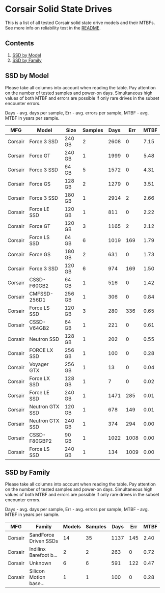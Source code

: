 Corsair Solid State Drives
==========================

This is a list of all tested Corsair solid state drive models and their MTBFs. See
more info on reliability test in the [README](https://github.com/bsdhw/SMART).

Contents
--------

1. [ SSD by Model  ](#ssd-by-model)
2. [ SSD by Family ](#ssd-by-family)

SSD by Model
------------

Please take all columns into account when reading the table. Pay attention on the
number of tested samples and power-on days. Simultaneous high values of both MTBF
and errors are possible if only rare drives in the subset encounter errors.

Days - avg. days per sample,
Err  - avg. errors per sample,
MTBF - avg. MTBF in years per sample.

| MFG       | Model              | Size   | Samples | Days  | Err   | MTBF |
|-----------|--------------------|--------|---------|-------|-------|------|
| Corsair   | Force 3 SSD        | 240 GB | 2       | 2608  | 0     | 7.15   |
| Corsair   | Force GT           | 240 GB | 1       | 1999  | 0     | 5.48   |
| Corsair   | Force 3 SSD        | 64 GB  | 5       | 1572  | 0     | 4.31   |
| Corsair   | Force GS           | 128 GB | 2       | 1279  | 0     | 3.51   |
| Corsair   | Force 3 SSD        | 180 GB | 1       | 2914  | 2     | 2.66   |
| Corsair   | Force LE SSD       | 120 GB | 1       | 811   | 0     | 2.22   |
| Corsair   | Force GT           | 120 GB | 3       | 1165  | 2     | 2.12   |
| Corsair   | Force LS SSD       | 64 GB  | 6       | 1019  | 169   | 1.79   |
| Corsair   | Force GS           | 180 GB | 2       | 631   | 0     | 1.73   |
| Corsair   | Force 3 SSD        | 120 GB | 6       | 974   | 169   | 1.50   |
| Corsair   | CSSD-F60GB2        | 64 GB  | 1       | 516   | 0     | 1.42   |
| Corsair   | CMFSSD-256D1       | 256 GB | 1       | 306   | 0     | 0.84   |
| Corsair   | Force LS SSD       | 120 GB | 3       | 280   | 336   | 0.65   |
| Corsair   | CSSD-V64GB2        | 64 GB  | 1       | 221   | 0     | 0.61   |
| Corsair   | Neutron SSD        | 128 GB | 1       | 202   | 0     | 0.55   |
| Corsair   | FORCE LX SSD       | 256 GB | 1       | 100   | 0     | 0.28   |
| Corsair   | Voyager GTX        | 256 GB | 1       | 13    | 0     | 0.04   |
| Corsair   | Force LX SSD       | 128 GB | 1       | 7     | 0     | 0.02   |
| Corsair   | Force LE SSD       | 240 GB | 1       | 1471  | 285   | 0.01   |
| Corsair   | Neutron GTX SSD    | 120 GB | 1       | 678   | 149   | 0.01   |
| Corsair   | Neutron GTX SSD    | 240 GB | 1       | 374   | 294   | 0.00   |
| Corsair   | CSSD-F80GBP2       | 90 GB  | 1       | 1022  | 1008  | 0.00   |
| Corsair   | Force LS SSD       | 240 GB | 1       | 134   | 1009  | 0.00   |

SSD by Family
-------------

Please take all columns into account when reading the table. Pay attention on the
number of tested samples and power-on days. Simultaneous high values of both MTBF
and errors are possible if only rare drives in the subset encounter errors.

Days - avg. days per sample,
Err  - avg. errors per sample,
MTBF - avg. MTBF in years per sample.

| MFG       | Family                 | Models | Samples | Days  | Err   | MTBF |
|-----------|------------------------|--------|---------|-------|-------|------|
| Corsair   | SandForce Driven SSDs  | 14     | 35      | 1137  | 145   | 2.40   |
| Corsair   | Indilinx Barefoot b... | 2      | 2       | 263   | 0     | 0.72   |
| Corsair   | Unknown                | 6      | 6       | 591   | 122   | 0.47   |
| Corsair   | Silicon Motion base... | 1      | 1       | 100   | 0     | 0.28   |
